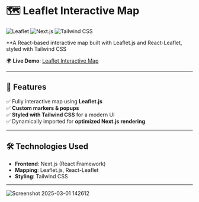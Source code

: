 # 🗺️ Leaflet Interactive Map

![Leaflet](https://img.shields.io/badge/Made%20with-Leaflet.js-blue?style=flat-square)
![Next.js](https://img.shields.io/badge/Framework-Next.js-black?style=flat-square)
![Tailwind CSS](https://img.shields.io/badge/Styling-TailwindCSS-blue?style=flat-square)

**A React-based interactive map built with Leaflet.js and React-Leaflet, styled with Tailwind CSS

🌍 **Live Demo**: [Leaflet Interactive Map](https://your-live-demo-link.com)  

---

## **🚀 Features**
✅ Fully interactive map using **Leaflet.js**  
✅ **Custom markers & popups**  
✅ **Styled with Tailwind CSS** for a modern UI  
✅ Dynamically imported for **optimized Next.js rendering**  

---

## **🛠️ Technologies Used**
- **Frontend**: Next.js (React Framework)
- **Mapping**: Leaflet.js, React-Leaflet
- **Styling**: Tailwind CSS

---
![Screenshot 2025-03-01 142612](https://github.com/user-attachments/assets/b96ed44f-6935-4b18-adf4-eaffa47b3dee)
